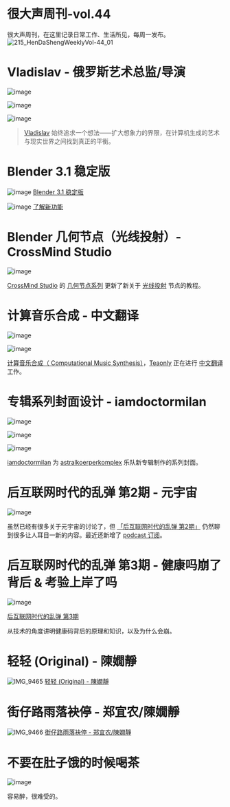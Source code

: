 # 很大声周刊-vol.44
很大声周刊，在这里记录日常工作、生活所见，每周一发布。
![215_HenDaShengWeeklyVol-44_01](https://user-images.githubusercontent.com/20842136/158025084-db1638a2-ce5a-45d9-b2a5-0aa47f14fdb8.png)

# Vladislav - 俄罗斯艺术总监/导演
![image](https://user-images.githubusercontent.com/20842136/158024500-5ab1cbaf-2f62-48df-baef-4ff2d1eda1e0.png)

![image](https://user-images.githubusercontent.com/20842136/158024538-66cdf845-02d4-4817-aa89-1c6bfb1fb6db.png)

![image](https://user-images.githubusercontent.com/20842136/158024563-3f1d5881-2b00-4e1b-a0ec-cdf895fd9e0f.png)

> [Vladislav](https://solovjovcg.com/) 始终追求一个想法——扩大想象力的界限，在计算机生成的艺术与现实世界之间找到真正的平衡。  

# Blender 3.1 稳定版
![image](https://user-images.githubusercontent.com/20842136/158023195-a75fb20e-b47f-46ac-80cf-9196da0faf24.png)
[Blender 3.1 稳定版](https://www.blender.org/download/releases/3-1/)

![image](https://user-images.githubusercontent.com/20842136/158023448-1cf866ac-0448-4294-9db2-a070037b3942.png)
[了解新功能](https://www.youtube.com/watch?v=BCi0QRM1ADY)

# Blender 几何节点（光线投射）- CrossMind Studio
![image](https://user-images.githubusercontent.com/20842136/158023241-11b6e1bd-c08a-4562-84fe-779e9cef4277.png)

[CrossMind Studio](https://www.youtube.com/channel/UCHihootMqyGz175gqOPahtw) 的 [几何节点系列](https://www.youtube.com/playlist?list=PLgO2ChD7acqHzccBuhAGw8dTPLnR1E3QB) 更新了新关于 [光线投射](https://docs.blender.org/manual/en/latest/modeling/geometry_nodes/geometry/raycast.html) 节点的教程。

# 计算音乐合成 - 中文翻译
![image](https://user-images.githubusercontent.com/20842136/158023636-24a9287e-c0aa-47e8-9784-c8661772b56a.png)

![image](https://user-images.githubusercontent.com/20842136/158023648-30fa6095-5825-4e19-8d29-b66ef258739a.png)

[计算音乐合成（ Computational Music Synthesis）](https://cs.gmu.edu/~sean/book/synthesis/)，[Teaonly](https://weibo.com/u/1852558133) 正在进行 [中文翻译](https://lupu2022.github.io/Computational-Music-Synthesis/) 工作。

# 专辑系列封面设计 - iamdoctormilan
![image](https://user-images.githubusercontent.com/20842136/158023806-e4af686c-ebc5-4960-b251-cd5623a5884c.png)

![image](https://user-images.githubusercontent.com/20842136/158023999-5014ec15-c0b2-4784-b5f1-a7bd9aa5d953.png)

![image](https://user-images.githubusercontent.com/20842136/158024010-1279bb5c-49b2-4444-ad5b-5d1b03358f2b.png)

[iamdoctormilan](https://www.instagram.com/iamdoctormilan/) 为 [astralkoerperkomplex](https://www.instagram.com/astralkoerperkomplex/) 乐队新专辑制作的系列封面。

# 后互联网时代的乱弹 第2期 - 元宇宙
![image](https://user-images.githubusercontent.com/20842136/158024212-8f75bd6c-2493-4588-934e-76c47adedcdd.png)

虽然已经有很多关于元宇宙的讨论了，但 [「后互联网时代的乱弹 第2期」](https://www.bilibili.com/video/BV1UP4y1g7iT) 仍然聊到很多让人耳目一新的内容。最近还新增了 [podcast 订阅](https://pie.wetime.com/feed/podcast)。

# 后互联网时代的乱弹 第3期 - 健康吗崩了背后 & 考验上岸了吗
![image](https://user-images.githubusercontent.com/20842136/158057256-0c875968-2e0b-40eb-bc65-ac4a261ba5db.png)

[后互联网时代的乱弹 第3期](https://www.bilibili.com/video/BV1XS4y1S7TZ?spm_id_from=333.1007.top_right_bar_window_history.content.click)

从技术的角度讲明健康码背后的原理和知识，以及为什么会崩。

# 轻轻 (Original) - 陳嫺靜
![IMG_9465](https://user-images.githubusercontent.com/20842136/158024668-4fbc2420-9919-49a3-87c7-587542c15455.JPG)
[轻轻 (Original) - 陳嫺靜](https://music.163.com/song?id=1843026857&userid=3277445)

# 街仔路雨落袂停 - 郑宜农/陳嫺靜
![IMG_9466](https://user-images.githubusercontent.com/20842136/158024811-adcbc379-ffd1-499e-a69b-608ef352d178.JPG)
[街仔路雨落袂停 - 郑宜农/陳嫺靜](https://music.163.com/song?id=1809750825&userid=3277445)

# 不要在肚子饿的时候喝茶
![image](https://user-images.githubusercontent.com/20842136/158057677-b7bfe02e-795a-4cd0-adfb-30059beabca7.png)

容易醉，很难受的。